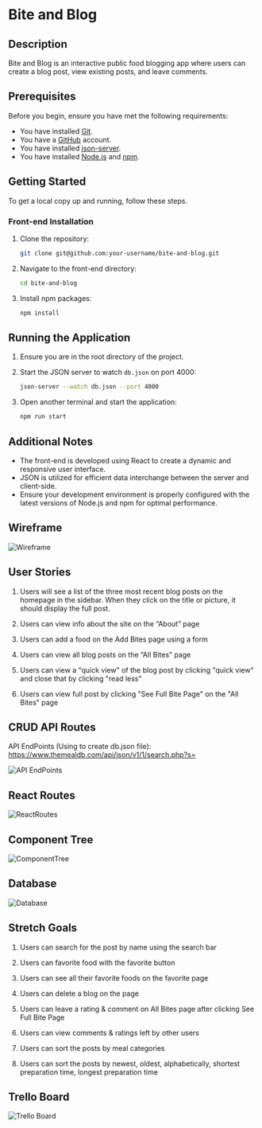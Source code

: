 # Bite and Blog

<!-- Headings -->

## Description

Bite and Blog is an interactive public food blogging app where users can create a blog post, view existing posts, and leave comments.

## Prerequisites

Before you begin, ensure you have met the following requirements:

- You have installed [Git](https://git-scm.com/).
- You have a [GitHub](https://github.com/) account.
- You have installed [json-server](https://github.com/typicode/json-server).
- You have installed [Node.js](https://nodejs.org/) and [npm](https://www.npmjs.com/get-npm).

## Getting Started

To get a local copy up and running, follow these steps.

### Front-end Installation

1. Clone the repository:

   ```bash
   git clone git@github.com:your-username/bite-and-blog.git
   ```

2. Navigate to the front-end directory:

   ```bash
   cd bite-and-blog
   ```

3. Install npm packages:

   ```bash
   npm install
   ```

## Running the Application

1. Ensure you are in the root directory of the project.

2. Start the JSON server to watch `db.json` on port 4000:

   ```bash
   json-server --watch db.json --port 4000
   ```

3. Open another terminal and start the application:

   ```bash
   npm run start
   ```

## Additional Notes

- The front-end is developed using React to create a dynamic and responsive user interface.
- JSON is utilized for efficient data interchange between the server and client-side.
- Ensure your development environment is properly configured with the latest versions of Node.js and npm for optimal performance.

## Wireframe

![Wireframe](./planning/Wireframe.png)

## User Stories

1. Users will see a list of the three most recent blog posts on the homepage in the sidebar. When they click on the title or picture, it should display the full post.

2. Users can view info about the site on the “About” page

3. Users can add a food on the Add Bites page using a form

4. Users can view all blog posts on the “All Bites” page

5. Users can view a "quick view" of the blog post by clicking "quick view" and close that by clicking "read less"

6. Users can view full post by clicking "See Full Bite Page" on the "All Bites" page

## CRUD API Routes

API EndPoints (Using to create db.json file):
<https://www.themealdb.com/api/json/v1/1/search.php?s=>

![API EndPoints](./planning/API-EndPoints.png)

## React Routes

![ReactRoutes](./planning/ReactRoutes.png)

## Component Tree

![ComponentTree](./planning/ComponentTree.png)

## Database

![Database](./planning/Database.png)

## Stretch Goals

1. Users can search for the post by name using the search bar

2. Users can favorite food with the favorite button

3. Users can see all their favorite foods on the favorite page

4. Users can delete a blog on the page

5. Users can leave a rating & comment on All Bites page after clicking See Full Bite Page

6. Users can view comments & ratings left by other users

7. Users can sort the posts by meal categories

8. Users can sort the posts by newest, oldest, alphabetically, shortest preparation time, longest preparation time

## Trello Board

![Trello Board](./planning/TrelloBoard.png)
